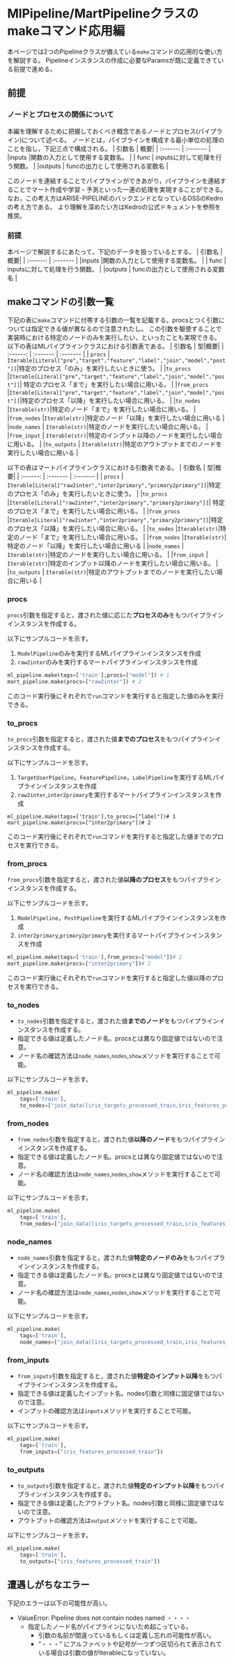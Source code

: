 # MlPipeline/MartPipelineクラスのmakeコマンド応用編
本ページでは2つのPipelineクラスが備えている`make`コマンドの応用的な使い方を解説する。
Pipelineインスタンスの作成に必要なParamsが既に定義できている前提で進める。

## 前提
### ノードとプロセスの関係について
本編を理解するために把握しておくべき概念であるノードとプロセス(パイプライン)について述べる。
ノードとは，パイプラインを構成する最小単位の処理のことを指し，下記三点で構成される。
| 引数名 | 概要|
| :------: | :------- |
|inputs  |関数の入力として使用する変数名。   |
| func  | inputsに対して処理を行う関数。 |
|outputs | funcの出力として使用される変数名 |

このノードを連結することでパイプラインができあがり，パイプラインを連結することでマート作成や学習・予測といった一連の処理を実現することができる。
なお，この考え方はARISE-PIPELINEのバックエンドとなっているOSSのKedroの考え方である。
より理解を深めたい方はKedroの公式ドキュメントを参照を推奨。

### 前提
本ページで解説するにあたって，下記のデータを扱っているとする。
| 引数名 | 概要|
| :------: | :------- |
|inputs  |関数の入力として使用する変数名。   |
| func  | inputsに対して処理を行う関数。 |
|outputs | funcの出力として使用される変数名 |


## makeコマンドの引数一覧
下記の表に`make`コマンドに付帯する引数の一覧を記載する。procsとつく引数については指定できる値が異なるので注意されたし。
この引数を駆使することで実装時における特定のノードのみを実行したい，といったことも実現できる。
以下の表はMLパイプラインクラスにおける引数表である。
| 引数名 | 型|概要|
| :------: | :------- | :------- |
| `procs` | `Iterable[Literal["pre","target","feature","label","join","model","post"]]`|特定のプロセス「のみ」を実行したいときに使う。 |
|`to_procs`  |`Iterable[Literal["pre","target","feature","label","join","model","post"]]`| 特定のプロセス「まで」を実行したい場合に用いる。  |
|`from_procs` |`Iterable[Literal["pre","target","feature","label","join","model","post"]]`|特定のプロセス「以降」を実行したい場合に用いる。   |
|`to_nodes`  |`Iterable(str)`|特定のノード「まで」を実行したい場合に用いる。   |
|`from_nodes` |`Iterable(str)`|特定のノード「以降」を実行したい場合に用いる   |
|`node_names` | `Iterable(str)`|特定のノードを実行したい場合に用いる。  |
|`from_input` | `Iterable(str)`|特定のインプット以降のノードを実行したい場合に用いる。 |
|`to_outputs` | `Iterable(str)`|特定のアウトプットまでのノードを実行したい場合に用いる  |

以下の表はマートパイプラインクラスにおける引数表である。
| 引数名 | 型|概要|
| :------: | :------- | :------- |
| `procs` | `Iterable[Literal["raw2inter","inter2primary","primary2primary"]]`|特定のプロセス「のみ」を実行したいときに使う。 |
|`to_procs`  |`Iterable[Literal["raw2inter","inter2primary","primary2primary"]]`| 特定のプロセス「まで」を実行したい場合に用いる。  |
|`from_procs` |`Iterable[Literal["raw2inter","inter2primary","primary2primary"]]`|特定のプロセス「以降」を実行したい場合に用いる。   |
|`to_nodes`  |`Iterable(str)`|特定のノード「まで」を実行したい場合に用いる。   |
|`from_nodes` |`Iterable(str)`|特定のノード「以降」を実行したい場合に用いる   |
|`node_names` | `Iterable(str)`|特定のノードを実行したい場合に用いる。  |
|`from_input` | `Iterable(str)`|特定のインプット以降のノードを実行したい場合に用いる。 |
|`to_outputs` | `Iterable(str)`|特定のアウトプットまでのノードを実行したい場合に用いる  |

### procs
`procs`引数を指定すると，渡された値に応じた**プロセスのみ**をもつパイプラインインスタンスを作成する。

以下にサンプルコードを示す。
1. `ModelPipeline`のみを実行するMLパイプラインインスタンスを作成
2. `raw2inter`のみを実行するマートパイプラインインスタンスを作成
```python
ml_pipeline.make(tags=['train'],procs=["model"]) # 1
mart_pipeline.make(procs=["raw2inter"]) # 2
```
このコード実行後にそれぞれで`run`コマンドを実行すると指定した値のみを実行できる。
### to_procs
`to_procs`引数を指定すると，渡された値**までのプロセス**をもつパイプラインインスタンスを作成する。

以下にサンプルコードを示す。
1. `TargetUserPipeline`，`FeaturePipeline`，`LabelPipeline`を実行するMLパイプラインインスタンスを作成
2. `raw2inter`,`inter2primary`を実行するマートパイプラインインスタンスを作成

```pythonAA
ml_pipeline.make(tags=['train'],to_procs=["label"])# 1
mart_pipeline.make(procs=["inter2primary"])# 2
```
このコード実行後にそれぞれで`run`コマンドを実行すると指定した値までのプロセスを実行できる。

### from_procs
`from_procs`引数を指定すると，渡された値**以降のプロセス**をもつパイプラインインスタンスを作成する。

以下にサンプルコードを示す。
1. `ModelPipeline`，`PostPipeline`を実行するMLパイプラインインスタンスを作成
2. `inter2primary`,`primary2primary`を実行するマートパイプラインインスタンスを作成
```python
ml_pipeline.make(tags=['train'],from_procs=["model"])# 1
mart_pipeline.make(procs=["inter2primary"])# 2
```
このコード実行後にそれぞれで`run`コマンドを実行すると指定した値以降のプロセスを実行できる。
### to_nodes
- `to_nodes`引数を指定すると，渡された値**までのノード**をもつパイプラインインスタンスを作成する。
- 指定できる値は定義したノード名。procsとは異なり固定値ではないので注意。
- ノード名の確認方法は`node_names`,`nodes`,`show`メソッドを実行することで可能。

以下にサンプルコードを示す。
```python
ml_pipeline.make(
    tags=['train'],
    to_nodes=["join_data([iris_targets_processed_train,iris_features_processed_train]) -> [feature_joined_data_train])"])
```
### from_nodes
- `from_nodes`引数を指定すると，渡された値**以降のノード**をもつパイプラインインスタンスを作成する。
- 指定できる値は定義したノード名。procsとは異なり固定値ではないので注意。
- ノード名の確認方法は`node_names`,`nodes`,`show`メソッドを実行することで可能。

以下にサンプルコードを示す。
```python
ml_pipeline.make(
    tags=['train'],
    from_nodes=["join_data([iris_targets_processed_train,iris_features_processed_train]) -> [feature_joined_data_train])"])
```

### node_names
- `node_names`引数を指定すると，渡された値**特定のノードのみ**をもつパイプラインインスタンスを作成する。
- 指定できる値は定義したノード名。procsとは異なり固定値ではないので注意。
- ノード名の確認方法は`node_names`,`nodes`,`show`メソッドを実行することで可能。

以下にサンプルコードを示す。
```python
ml_pipeline.make(
    tags=['train'],
    node_names=["join_data([iris_targets_processed_train,iris_features_processed_train]) -> [feature_joined_data_train])"])
```
### from_inputs
- `from_inputs`引数を指定すると，渡された値**特定のインプット以降**をもつパイプラインインスタンスを作成する。
- 指定できる値は定義したインプット名。nodes引数と同様に固定値ではないので注意。
- インプットの確認方法は`inputs`メソッドを実行することで可能。

以下にサンプルコードを示す。
```python
ml_pipeline.make(
    tags=['train'],
    from_inputs=["iris_features_processed_train"])
```
### to_outputs
- `to_outputs`引数を指定すると，渡された値**特定のインプット以降**をもつパイプラインインスタンスを作成する。
- 指定できる値は定義したアウトプット名。nodes引数と同様に固定値ではないので注意。
- アウトプットの確認方法は`output`メソッドを実行することで可能。

以下にサンプルコードを示す。
```python
ml_pipeline.make(
    tags=['train'],
    to_outputs=["iris_features_processed_train"])
```

## 遭遇しがちなエラー
下記のエラーは以下の可能性が高い。
- ValueError: Pipeline does not contain nodes named ・・・・
  - 指定したノード名がパイプラインにないため起こっている。
    - 引数の名前が間違っているもしくは定義し忘れの可能性が高い。
    - ”・・・” にアルファベットや記号が一つずつ区切られて表示されている場合は引数の値がIterableになっていない。
  
